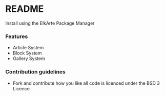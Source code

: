 # README #

Install using the ElkArte Package Manager

### Features ###

* Article System
* Block System
* Gallery System

### Contribution guidelines ###

* Fork and contribute how you like all code is licenced under the BSD 3 Licence
